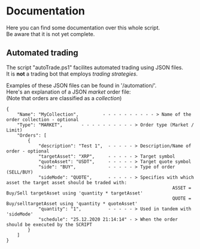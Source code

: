 # Documentation
Here you can find some documentation over this whole script.  
Be aware that it is not yet complete.  

## Automated trading
The script "autoTrade.ps1" facilites automated trading using JSON files.  
It is **not** a trading bot that employs *trading strategies*.

Examples of these JSON files can be found in '/automation/'.  
Here's an explanation of a JSON *market* order file:  
(Note that orders are classified as a *collection*)

```
{
	"Name": "MyCollection",	        - - - - - - - - - - > Name of the order collection - optional
	"Type": "MARKET",		- - - - - - - - - - > Order type (Market / Limit)
	"Orders": [
		{
			"description": "Test 1",  - - - - - > Description/Name of order - optional
			"targetAsset": "XRP",     - - - - - > Target symbol
			"quoteAsset": "USDT",     - - - - - > Target quote symbol
			"side": "BUY",            - - - - - > Type of order (SELL/BUY)
			"sideMode": "QUOTE",      - - - - - > Specifies with which asset the target asset should be traded with:
                                                              ASSET = Buy/Sell targetAsset using 'quantity * targetAsset'
                                                              QUOTE = Buy/selltargetAsset using 'quantity * quoteAsset' 
			"quantity": "1",          - - - - - > Used in tandem with 'sideMode'
			"schedule": "25.12.2020 21:14:14" - > When the order should be executed by the SCRIPT
		}
	]
}
```
